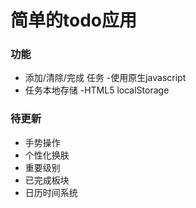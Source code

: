 # 简单的todo应用

### 功能

* 添加/清除/完成 任务 -使用原生javascript
* 任务本地存储 -HTML5 localStorage


### 待更新

* 手势操作
* 个性化换肤
* 重要级别
* 已完成板块
* 日历时间系统